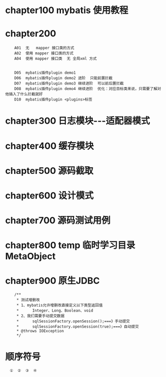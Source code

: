 
# chapter100  mybatis 使用教程
    
    
# chapter200
        A01  无   mapper 接口类的方式
        A02  使用 mapper 接口类的方式
        A04  使用 mapper 接口类  无 全局xml 方式
        
          
        D05  mybatis插件plugin demo1
        D06  mybatis插件plugin demo2 进阶  只能前置拦截
        D07  mybatis插件plugin demo3 继续进阶  可以前后置拦截
        D08  mybatis插件plugin demo4 继续进阶  优化：对应目标类来说，只需要了解对他插入了什么拦截就好
        D10  mybatis插件plugin <plugins>标签
    
# chapter300  日志模块---适配器模式
# chapter400  缓存模块

# chapter500  源码截取 
    
# chapter600  设计模式

# chapter700  源码测试用例

# chapter800  temp 临时学习目录  MetaObject
    
# chapter900 原生JDBC
    


    	/**
    	 * 测试增删改
    	 * 1、mybatis允许增删改直接定义以下类型返回值
    	 * 		Integer、Long、Boolean、void
    	 * 2、我们需要手动提交数据
    	 * 		sqlSessionFactory.openSession();===》手动提交
    	 * 		sqlSessionFactory.openSession(true);===》自动提交
    	 * @throws IOException 
    	 */
    	 
# 顺序符号
      ①  ②  ③  ④